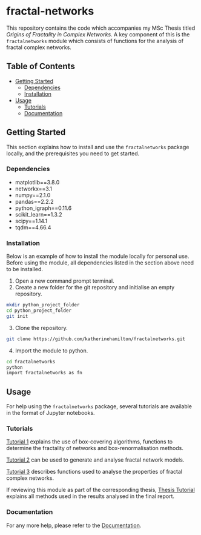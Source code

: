 # fractal-networks
This repository contains the code which accompanies my MSc Thesis titled *Origins of Fractality in Complex Networks*. A key component of this is the `fractalnetworks` module which consists of functions for the analysis of fractal complex networks. 

## Table of Contents
- [Getting Started](#gettingstarted)    
    - [Dependencies](#dependencies)
    - [Installation](#installation)
- [Usage](#usage)
    - [Tutorials](#tutorials)
    - [Documentation](#documentation)

## Getting Started
This section explains how to install and use the `fractalnetworks` package locally, and the prerequisites you need to get started. 

### Dependencies
* matplotlib==3.8.0
* networkx==3.1
* numpy==2.1.0
* pandas==2.2.2
* python_igraph==0.11.6
* scikit_learn==1.3.2
* scipy==1.14.1
* tqdm==4.66.4

### Installation
Below is an example of how to install the module locally for personal use. Before using the module, all dependencies listed in the section above need to be installed. 
1. Open a new command prompt terminal.  
2. Create a new folder for the git repository and initialise an empty repository.
```sh
mkdir python_project_folder
cd python_project_folder
git init
```
3. Clone the repository.
```sh
git clone https://github.com/katherinehamilton/fractalnetworks.git
```
4. Import the module to python.
```sh
cd fractalnetworks
python
import fractalnetworks as fn
```
## Usage
For help using the `fractalnetworks` package, several tutorials are available in the format of Jupyter notebooks. 

### Tutorials

[Tutorial 1](https://github.com/katherinehamilton/fractalnetworks/blob/main/box-covering.ipynb) explains the use of box-covering algorithms, functions to determine the fractality of networks and box-renormalisation methods. 

[Tutorial 2](https://github.com/katherinehamilton/fractalnetworks/blob/main/model-generator.ipynb) can be used to generate and analyse fractal network models. 

[Tutorial 3](https://github.com/katherinehamilton/fractalnetworks/blob/main/network-properties.ipynb) describes functions used to analyse the properties of fractal complex networks. 

If reviewing this module as part of the corresponding thesis, [Thesis Tutorial](https://github.com/katherinehamilton/fractalnetworks/blob/main/thesis-results.ipynb) explains all methods used in the results analysed in the final report. 

### Documentation

For any more help, please refer to the [Documentation](https://github.com/katherinehamilton/fractalnetworks/tree/main/docs). 



